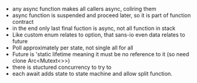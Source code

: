 
- any async function makes all callers async, coliring them
- async function is suspended and proceed later, so it is part of function contract
- in the end only last final fuction is async, not all function in stack
- Like custom enum relates to option, that sans-io even data relates to future
- Poll approximately per state, not single all for all
- Future is 'static lifetime meaning it must be no reference to it (so need clone Arc<Mutext<>>)
- there is stuctured concurrency to try to 
- each await adds state to state machine and allow split function.